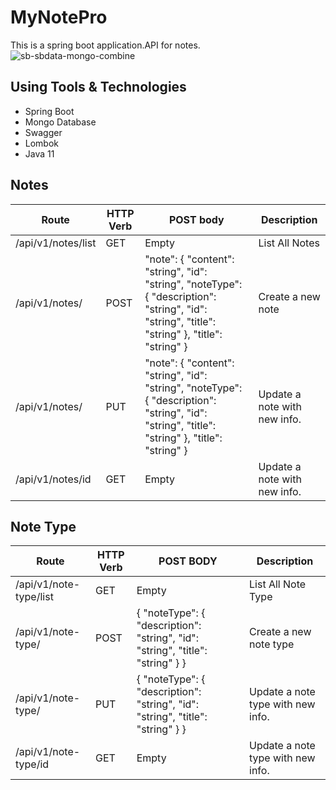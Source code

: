 # MyNotePro
This is a spring boot application.API for notes.
![sb-sbdata-mongo-combine](https://user-images.githubusercontent.com/44985849/79386480-dbde4e00-7f72-11ea-816a-45e7257cd082.png)

## Using Tools & Technologies 
* Spring Boot 
* Mongo Database
* Swagger
* Lombok 
* Java 11

## Notes
| Route  | HTTP Verb  |POST body   |Description   |
|---|---|---|---|
| /api/v1/notes/list  |GET   |  Empty | List All Notes    
| /api/v1/notes/  |POST   | "note": { "content": "string", "id": "string", "noteType": { "description": "string", "id": "string", "title": "string" }, "title": "string" }  | Create a new note  |
| /api/v1/notes/  | PUT  | "note": { "content": "string", "id": "string", "noteType": { "description": "string", "id": "string", "title": "string" }, "title": "string" }  | Update a note with new info.   |
| /api/v1/notes/id  | GET  | Empty  | Update a note with new info.   |

## Note Type
| Route  | HTTP Verb  |POST BODY   |Description   |
|---|---|---|---|
| /api/v1/note-type/list  |GET   |  Empty | List All Note Type    |
| /api/v1/note-type/  |POST   |{ "noteType": { "description": "string", "id": "string", "title": "string" } }   | Create a new note type  |
| /api/v1/note-type/  | PUT  | { "noteType": { "description": "string", "id": "string", "title": "string" } }  | Update a note type with new info.   |
| /api/v1/note-type/id  | GET  | Empty  | Update a note type with new info.   |
